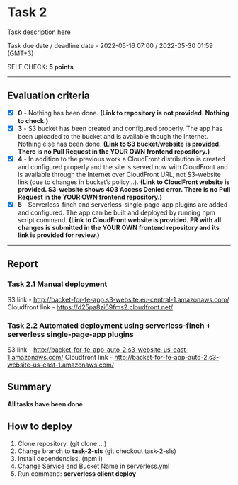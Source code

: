 # __Task 2__

Task [description here](https://github.com/EPAM-JS-Competency-center/cloud-development-course-initial/blob/main/2_serving_spa/task.md)

Task due date / deadline date - 2022-05-16 07:00 / 2022-05-30 01:59 (GMT+3)

SELF CHECK: __5 points__

-----------
## __Evaluation criteria__

- [x] **0** - Nothing has been done. __(Link to repository is not provided. Nothing to check.)__
- [x] **3** - S3 bucket has been created and configured properly. The app has been uploaded to the bucket and is available though the Internet. Nothing else has been done. __(Link to S3 bucket/website is provided. There is no Pull Request in the YOUR OWN frontend repository.)__
- [x] **4** - In addition to the previous work a CloudFront distribution is created and configured properly and the site is served now with CloudFront and is available through the Internet over CloudFront URL, not S3-website link (due to changes in bucket’s policy...). __(Link to CloudFront website is provided. S3-website shows 403 Access Denied error. There is no Pull Request in the YOUR OWN frontend repository.)__
- [x] **5** - Serverless-finch and serverless-single-page-app plugins are added and configured. The app can be built and deployed by running npm script command. __(Link to CloudFront website is provided. PR with all changes is submitted in the YOUR OWN frontend repository and its link is provided for review.)__
------------
## __Report__

### __Task 2.1 Manual deployment__

S3 link - http://backet-for-fe-app.s3-website.eu-central-1.amazonaws.com/
Cloudfront link - https://d25pa8zi69fms2.cloudfront.net/

### __Task 2.2 Automated deployment using serverless-finch + serverless single-page-app plugins__

S3 link - http://backet-for-fe-app-auto-2.s3-website-us-east-1.amazonaws.com/
Cloudfront link - http://backet-for-fe-app-auto-2.s3-website-us-east-1.amazonaws.com/

## __Summary__

__All tasks have been done.__

## __How to deploy__

1. Clone repository. (git clone ...)
2. Change branch to __task-2-sls__ (git checkout task-2-sls)
3. Install dependencies. (npm i)
4. Change Service and Bucket Name in serverless.yml
5. Run command: __serverless client deploy__